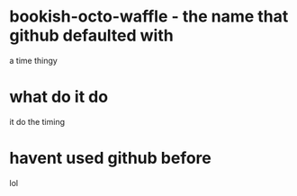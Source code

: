 # bookish-octo-waffle - the name that github defaulted with
a time thingy
# what do it do
it do the timing
# havent used github before
lol
